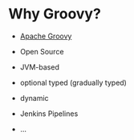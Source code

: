 # Why Groovy?

* [Apache Groovy](http://groovy-lang.org/)
* Open Source
* JVM-based
* optional typed (gradually typed)
* dynamic

* Jenkins Pipelines
* ...


